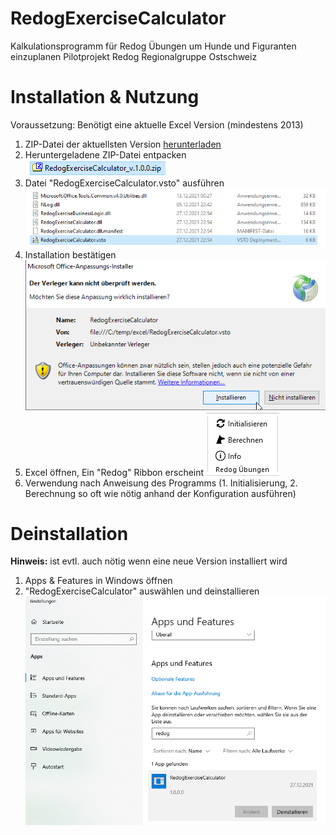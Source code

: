 # RedogExerciseCalculator
Kalkulationsprogramm für Redog Übungen um Hunde und Figuranten einzuplanen
Pilotprojekt Redog Regionalgruppe Ostschweiz

# Installation & Nutzung
Voraussetzung: Benötigt eine aktuelle Excel Version (mindestens 2013)

1. ZIP-Datei der aktuellsten Version [herunterladen](https://github.com/mimeie/RedogExerciseCalculator/releases/latest)
2. Heruntergeladene ZIP-Datei entpacken ![](https://github.com/mimeie/RedogExerciseCalculator/blob/master/Dokumentation/Zip-Image.png)
4. Datei "RedogExerciseCalculator.vsto" ausführen ![](https://github.com/mimeie/RedogExerciseCalculator/blob/master/Dokumentation/VSTO-Click.png)
5. Installation bestätigen ![](https://github.com/mimeie/RedogExerciseCalculator/blob/master/Dokumentation/AddIn-Installation.png)
6. Excel öffnen, Ein "Redog" Ribbon erscheint ![](https://github.com/mimeie/RedogExerciseCalculator/blob/master/Dokumentation/ExcelRibbon.png)
7. Verwendung nach Anweisung des Programms (1. Initialisierung, 2. Berechnung so oft wie nötig anhand der Konfiguration ausführen)



# Deinstallation
**Hinweis:** ist evtl. auch nötig wenn eine neue Version installiert wird 
1. Apps & Features in Windows öffnen
2. "RedogExerciseCalculator" auswählen und deinstallieren
![](https://github.com/mimeie/RedogExerciseCalculator/blob/master/Dokumentation/Addin-Delete.png)
